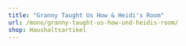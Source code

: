 ```yaml
---
title: "Granny Taught Us How & Heidi's Room"
url: /mono/granny-taught-us-how-und-heidis-room/
shop: Haushaltsartikel
---
```

